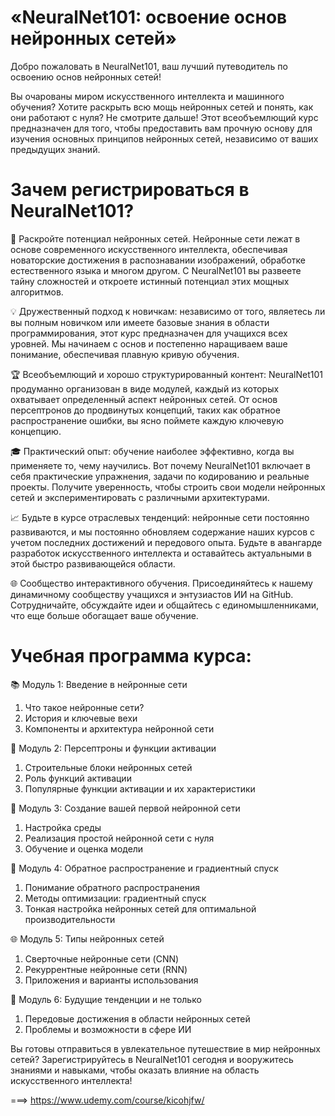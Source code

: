 # «NeuralNet101: освоение основ нейронных сетей»
Добро пожаловать в  NeuralNet101, ваш лучший путеводитель по освоению основ нейронных сетей!

Вы очарованы миром искусственного интеллекта и машинного обучения? Хотите раскрыть всю мощь нейронных сетей и понять, как они работают с нуля? Не смотрите дальше! Этот всеобъемлющий курс предназначен для того, чтобы предоставить вам прочную основу для изучения основных принципов нейронных сетей, независимо от ваших предыдущих знаний.

# Зачем регистрироваться в NeuralNet101?

🧠 Раскройте потенциал нейронных сетей. Нейронные сети лежат в основе современного искусственного интеллекта, обеспечивая новаторские достижения в распознавании изображений, обработке естественного языка и многом другом. С NeuralNet101 вы развеете тайну сложностей и откроете истинный потенциал этих мощных алгоритмов.

💡 Дружественный подход к новичкам: независимо от того, являетесь ли вы полным новичком или имеете базовые знания в области программирования, этот курс предназначен для учащихся всех уровней. Мы начинаем с основ и постепенно наращиваем ваше понимание, обеспечивая плавную кривую обучения.

🏆 Всеобъемлющий и хорошо структурированный контент: NeuralNet101 продуманно организован в виде модулей, каждый из которых охватывает определенный аспект нейронных сетей. От основ персептронов до продвинутых концепций, таких как обратное распространение ошибки, вы ясно поймете каждую ключевую концепцию.

🎓 Практический  опыт: обучение наиболее эффективно, когда вы применяете то, чему научились. Вот почему NeuralNet101 включает в себя практические упражнения, задачи по кодированию и реальные проекты. Получите уверенность, чтобы строить свои модели нейронных сетей и экспериментировать с различными архитектурами.

📈 Будьте в курсе отраслевых тенденций: нейронные сети постоянно развиваются, и мы постоянно обновляем содержание наших курсов с учетом последних достижений и передового опыта. Будьте в авангарде разработок искусственного интеллекта и оставайтесь актуальными в этой быстро развивающейся области.

🌐 Сообщество интерактивного обучения. Присоединяйтесь к нашему динамичному сообществу учащихся и энтузиастов ИИ на GitHub. Сотрудничайте, обсуждайте идеи и общайтесь с единомышленниками, что еще больше обогащает ваше обучение.

# Учебная программа курса:

📚 Модуль 1: Введение в нейронные сети

1. Что такое нейронные сети?
2. История и ключевые вехи
3. Компоненты и архитектура нейронной сети

🧮 Модуль 2: Персептроны и функции активации

1. Строительные блоки нейронных сетей
2. Роль функций активации
3. Популярные функции активации и их характеристики

🔗 Модуль 3: Создание вашей первой нейронной сети

1. Настройка среды
2. Реализация простой нейронной сети с нуля
3. Обучение и оценка модели

🔁 Модуль 4: Обратное распространение и градиентный спуск

1. Понимание обратного распространения
2. Методы оптимизации: градиентный спуск
3. Тонкая настройка нейронных сетей для оптимальной производительности

🌐 Модуль 5: Типы нейронных сетей

1. Сверточные нейронные сети (CNN)
2. Рекуррентные нейронные сети (RNN)
3. Приложения и варианты использования

🚀 Модуль 6: Будущие тенденции и не только

1. Передовые достижения в области нейронных сетей
2. Проблемы и возможности в сфере ИИ

Вы готовы отправиться в увлекательное путешествие в мир нейронных сетей? Зарегистрируйтесь в NeuralNet101 сегодня и вооружитесь знаниями и навыками, чтобы оказать влияние на область искусственного интеллекта!

===> https://www.udemy.com/course/kicohjfw/
